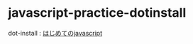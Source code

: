 # javascript-practice-dotinstall
dot-install : [はじめてのjavascript](https://dotinstall.com/lessons/basic_javascript_v4)
